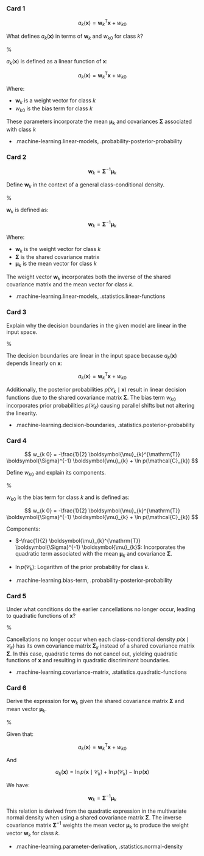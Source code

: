 ### Card 1

$$
a_{k}(\mathbf{x})=\mathbf{w}_{k}^{\mathrm{T}} \mathbf{x}+w_{k 0}
$$

What defines $a_{k}(\mathbf{x})$ in terms of $\mathbf{w}_{k}$ and $w_{k 0}$ for class $k$?

% 

$a_{k}(\mathbf{x})$ is defined as a linear function of $\mathbf{x}$:

$$
a_{k}(\mathbf{x})=\mathbf{w}_{k}^{\mathrm{T}} \mathbf{x}+w_{k 0}
$$

Where:

- $\mathbf{w}_{k}$ is a weight vector for class $k$
- $w_{k 0}$ is the bias term for class $k$

These parameters incorporate the mean $\boldsymbol{\mu}_{k}$ and covariances $\boldsymbol{\Sigma}$ associated with class $k$

- .machine-learning.linear-models, .probability-posterior-probability

### Card 2

$$
\mathbf{w}_{k}=\boldsymbol{\Sigma}^{-1} \boldsymbol{\mu}_{k}
$$

Define $\mathbf{w}_{k}$ in the context of a general class-conditional density.

% 

$\mathbf{w}_{k}$ is defined as:

$$
\mathbf{w}_{k}=\boldsymbol{\Sigma}^{-1} \boldsymbol{\mu}_{k}
$$

Where:

- $\mathbf{w}_{k}$ is the weight vector for class $k$
- $\boldsymbol{\Sigma}$ is the shared covariance matrix
- $\boldsymbol{\mu}_{k}$ is the mean vector for class $k$

The weight vector $\mathbf{w}_{k}$ incorporates both the inverse of the shared covariance matrix and the mean vector for class $k$.

- .machine-learning.linear-models, .statistics.linear-functions

### Card 3

Explain why the decision boundaries in the given model are linear in the input space.

% 

The decision boundaries are linear in the input space because $a_{k}(\mathbf{x})$ depends linearly on $\mathbf{x}$:

$$
a_{k}(\mathbf{x})=\mathbf{w}_{k}^{\mathrm{T}} \mathbf{x}+w_{k 0}
$$

Additionally, the posterior probabilities $p(\mathcal{C}_{k} \mid \mathbf{x})$ result in linear decision functions due to the shared covariance matrix $\boldsymbol{\Sigma}$. The bias term $w_{k 0}$ incorporates prior probabilities $p(\mathcal{C}_{k})$ causing parallel shifts but not altering the linearity.

- .machine-learning.decision-boundaries, .statistics.posterior-probability

### Card 4

$$
w_{k 0} = -\frac{1}{2} \boldsymbol{\mu}_{k}^{\mathrm{T}} \boldsymbol{\Sigma}^{-1} \boldsymbol{\mu}_{k} + \ln p(\mathcal{C}_{k})
$$

Define $w_{k 0}$ and explain its components.

% 

$w_{k 0}$ is the bias term for class $k$ and is defined as:

$$
w_{k 0} = -\frac{1}{2} \boldsymbol{\mu}_{k}^{\mathrm{T}} \boldsymbol{\Sigma}^{-1} \boldsymbol{\mu}_{k} + \ln p(\mathcal{C}_{k})
$$

Components:

- $-\frac{1}{2} \boldsymbol{\mu}_{k}^{\mathrm{T}} \boldsymbol{\Sigma}^{-1} \boldsymbol{\mu}_{k}$: Incorporates the quadratic term associated with the mean $\boldsymbol{\mu}_{k}$ and covariance $\boldsymbol{\Sigma}$.
- $\ln p(\mathcal{C}_{k})$: Logarithm of the prior probability for class $k$.

- .machine-learning.bias-term, .probability-posterior-probability

### Card 5

Under what conditions do the earlier cancellations no longer occur, leading to quadratic functions of $\mathbf{x}$?

% 

Cancellations no longer occur when each class-conditional density $p(\mathbf{x} \mid \mathcal{C}_{k})$ has its own covariance matrix $\boldsymbol{\Sigma}_{k}$ instead of a shared covariance matrix $\boldsymbol{\Sigma}$. In this case, quadratic terms do not cancel out, yielding quadratic functions of $\mathbf{x}$ and resulting in quadratic discriminant boundaries.

- .machine-learning.covariance-matrix, .statistics.quadratic-functions

### Card 6

Derive the expression for $\mathbf{w}_{k}$ given the shared covariance matrix $\boldsymbol{\Sigma}$ and mean vector $\boldsymbol{\mu}_{k}$.

% 

Given that:

$$
a_{k}(\mathbf{x})=\mathbf{w}_{k}^{\mathrm{T}} \mathbf{x}+w_{k 0}
$$

And 

$$
a_{k}(\mathbf{x})=\ln p(\mathbf{x} \mid \mathcal{C}_{k}) + \ln p(\mathcal{C}_{k}) - \ln p(\mathbf{x})
$$

We have:

$$
\mathbf{w}_{k} = \boldsymbol{\Sigma}^{-1} \boldsymbol{\mu}_{k}
$$

This relation is derived from the quadratic expression in the multivariate normal density when using a shared covariance matrix $\boldsymbol{\Sigma}$. The inverse covariance matrix $\boldsymbol{\Sigma}^{-1}$ weights the mean vector $\boldsymbol{\mu}_{k}$ to produce the weight vector $\mathbf{w}_{k}$ for class $k$.

- .machine-learning.parameter-derivation, .statistics.normal-density